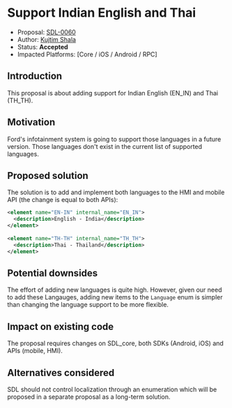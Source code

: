 # Support Indian English and Thai

* Proposal: [SDL-0060](0060-support-indian-english-thai.md)
* Author: [Kujtim Shala](https://github.com/kshala-ford)
* Status: **Accepted**
* Impacted Platforms: [Core / iOS / Android / RPC]

## Introduction

This proposal is about adding support for Indian English (EN_IN) and Thai (TH_TH).

## Motivation

Ford's infotainment system is going to support those languages in a future version. Those languages don't exist in the current list of supported languages.

## Proposed solution

The solution is to add and implement both languages to the HMI and mobile API (the change is equal to both APIs):

```xml
<element name="EN-IN" internal_name="EN_IN">
  <description>English - India</description>
</element>
    
<element name="TH-TH" internal_name="TH_TH">
  <description>Thai - Thailand</description>
</element>
```
    
## Potential downsides

The effort of adding new languages is quite high. However, given our need to add these Langauges, adding new items to the `Language` enum is simpler than changing the language support to be more flexible.

## Impact on existing code

The proposal requires changes on SDL_core, both SDKs (Android, iOS) and APIs (mobile, HMI).

## Alternatives considered

SDL should not control localization through an enumeration which will be proposed in a separate proposal as a long-term solution.
